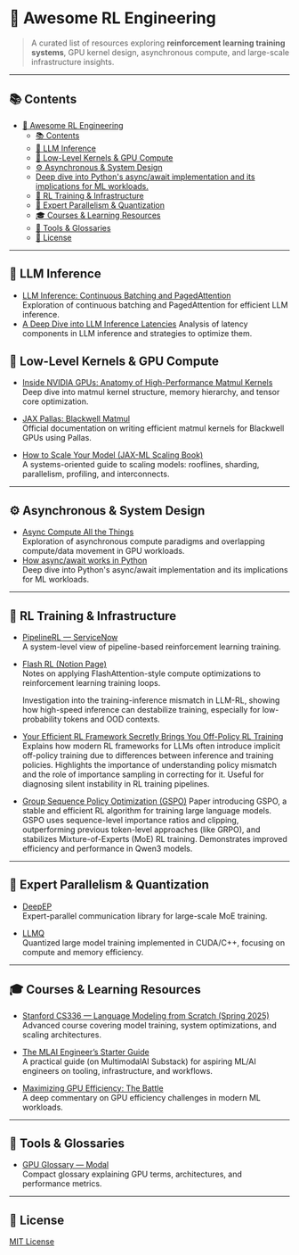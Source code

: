# 🧠 Awesome RL Engineering

> A curated list of resources exploring **reinforcement learning training systems**, GPU kernel design, asynchronous compute, and large-scale infrastructure insights.

---

## 📚 Contents
- [🧠 Awesome RL Engineering](#-awesome-rl-engineering)
  - [📚 Contents](#-contents)
  - [🤖 LLM Inference](#-llm-inference)
  - [🧮 Low-Level Kernels \& GPU Compute](#-low-level-kernels--gpu-compute)
  - [⚙️ Asynchronous \& System Design](#️-asynchronous--system-design)
  - [Deep dive into Python's async/await implementation and its implications for ML workloads.](#deep-dive-into-pythons-asyncawait-implementation-and-its-implications-for-ml-workloads)
  - [🧱 RL Training \& Infrastructure](#-rl-training--infrastructure)
  - [🧩 Expert Parallelism \& Quantization](#-expert-parallelism--quantization)
  - [🎓 Courses \& Learning Resources](#-courses--learning-resources)
  - [🧰 Tools \& Glossaries](#-tools--glossaries)
  - [📜 License](#-license)

---

## 🤖 LLM Inference
- [LLM Inference: Continuous Batching and PagedAttention](https://insujang.github.io/2024-01-07/llm-inference-continuous-batching-and-pagedattention/)  
  Exploration of continuous batching and PagedAttention for efficient LLM inference.
- [A Deep Dive into LLM Inference Latencies](https://blog.hathora.dev/a-deep-dive-into-llm-inference-latencies/)
    Analysis of latency components in LLM inference and strategies to optimize them.

## 🧮 Low-Level Kernels & GPU Compute

- [Inside NVIDIA GPUs: Anatomy of High-Performance Matmul Kernels](https://www.aleksagordic.com/blog/matmul)  
  Deep dive into matmul kernel structure, memory hierarchy, and tensor core optimization.

- [JAX Pallas: Blackwell Matmul](https://docs.jax.dev/en/latest/pallas/gpu/blackwell_matmul.html)  
  Official documentation on writing efficient matmul kernels for Blackwell GPUs using Pallas.

- [How to Scale Your Model (JAX-ML Scaling Book)](https://jax-ml.github.io/scaling-book/)  
  A systems-oriented guide to scaling models: rooflines, sharding, parallelism, profiling, and interconnects.

---

## ⚙️ Asynchronous & System Design

- [Async Compute All the Things](https://interplayoflight.wordpress.com/2025/05/27/async-compute-all-the-things/)  
  Exploration of asynchronous compute paradigms and overlapping compute/data movement in GPU workloads.
 - [How async/await works in Python](https://tenthousandmeters.com/blog/python-behind-the-scenes-12-how-asyncawait-works-in-python/)  
  Deep dive into Python's async/await implementation and its implications for ML workloads.
---

## 🧱 RL Training & Infrastructure
 - [PipelineRL — ServiceNow](https://huggingface.co/blog/ServiceNow/pipelinerl)  
  A system-level view of pipeline-based reinforcement learning training.

- [Flash RL (Notion Page)](https://fengyao.notion.site/flash-rl)  
  Notes on applying FlashAttention-style compute optimizations to reinforcement learning training loops.

  Investigation into the training-inference mismatch in LLM-RL, showing how high-speed inference can destabilize training, especially for low-probability tokens and OOD contexts. 

- [Your Efficient RL Framework Secretly Brings You Off-Policy RL Training](https://fengyao.notion.site/off-policy-rl)
     Explains how modern RL frameworks for LLMs often introduce implicit off-policy training due to differences between inference and training policies. Highlights the importance of understanding policy mismatch and the role of importance sampling in correcting for it. Useful for diagnosing silent instability in RL training pipelines.

- [Group Sequence Policy Optimization (GSPO)](https://arxiv.org/abs/2507.18071)
     Paper introducing GSPO, a stable and efficient RL algorithm for training large language models. GSPO uses sequence-level importance ratios and clipping, outperforming previous token-level approaches (like GRPO), and stabilizes Mixture-of-Experts (MoE) RL training. Demonstrates improved efficiency and performance in Qwen3 models. 
---

## 🧩 Expert Parallelism & Quantization

- [DeepEP](https://github.com/deepseek-ai/DeepEP)  
  Expert-parallel communication library for large-scale MoE training.

- [LLMQ](https://github.com/IST-DASLab/llmq/)  
  Quantized large model training implemented in CUDA/C++, focusing on compute and memory efficiency.

---

## 🎓 Courses & Learning Resources

- [Stanford CS336 — Language Modeling from Scratch (Spring 2025)](https://stanford-cs336.github.io/spring2025/)  
  Advanced course covering model training, system optimizations, and scaling architectures.

- [The MLAI Engineer’s Starter Guide](https://multimodalai.substack.com/p/the-mlai-engineers-starter-guide)  
  A practical guide (on MultimodalAI Substack) for aspiring ML/AI engineers on tooling, infrastructure, and workflows.

- [Maximizing GPU Efficiency: The Battle](https://bytesofintelligence.substack.com/p/maximizing-gpu-efficiency-the-battle)  
  A deep commentary on GPU efficiency challenges in modern ML workloads.

---

## 🧰 Tools & Glossaries

- [GPU Glossary — Modal](https://modal.com/gpu-glossary)  
  Compact glossary explaining GPU terms, architectures, and performance metrics.

---

## 📜 License

[MIT License](LICENSE)
